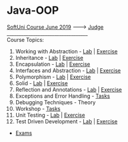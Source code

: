 # Java-OOP
[SoftUni Course June 2019](https://softuni.bg/trainings/2351/java-oop-june-2019) --->
[Judge](https://judge.softuni.bg/Contests/#!/List/ByCategory/187/Java-OOP-Exercises)<br/>
__________________________________<br/>
Course Topics: <br/>
01. Working with Abstraction - [Lab](https://github.com/iSvirchev/Java-OOP/tree/master/Courses/01.%20Working%20With%20Abstraction/Lab) | [Exercise](https://github.com/iSvirchev/Java-OOP/tree/master/Courses/01.%20Working%20With%20Abstraction/Exercise)<br/>
02. Inheritance - [Lab](https://github.com/iSvirchev/Java-OOP/tree/master/Courses/02.%20Inheritance/Lab) | [Exercise](https://github.com/iSvirchev/Java-OOP/tree/master/Courses/02.%20Inheritance/Exercise)<br/>
03. Encapsulation - [Lab](https://github.com/iSvirchev/Java-OOP/tree/master/Courses/03.%20Encapsulation/Lab) | [Exercise](https://github.com/iSvirchev/Java-OOP/tree/master/Courses/03.%20Encapsulation/Exercise)<br/>
04. Interfaces and Abstraction - [Lab](https://github.com/iSvirchev/Java-OOP/tree/master/Courses/04.%20Interfaces%20and%20Abstraction/Lab) | [Exercise](https://github.com/iSvirchev/Java-OOP/tree/master/Courses/04.%20Interfaces%20and%20Abstraction/Exercise)<br/>
05. Polymorphism - [Lab](https://github.com/iSvirchev/Java-OOP/tree/master/Courses/05.%20Polymorphism/Lab) | [Exercise](https://github.com/iSvirchev/Java-OOP/tree/master/Courses/05.%20Polymorphism/Exercise)<br/>
06. Solid - [Lab](https://github.com/iSvirchev/Java-OOP/tree/master/Courses/06.%20Solid/Lab) | [Exercise](https://github.com/iSvirchev/Java-OOP/tree/master/Courses/06.%20Solid/Exercise)<br/>
07. Reflection and Annotations - [Lab](https://github.com/iSvirchev/Java-OOP/tree/master/Courses/07.%20Reflection%20and%20Annotations/Lab) | [Exercise](https://github.com/iSvirchev/Java-OOP/tree/master/Courses/07.%20Reflection%20and%20Annotations/Exercise)<br/>
08. Exceptions and Error Handling - [Tasks](https://github.com/iSvirchev/Java-OOP/tree/master/Courses/08.%20Exceptions%20and%20Error%20Handling)<br/>
09. Debugging Techniques - Theory<br/>
10. Workshop - [Tasks]()<br/> 
11. Unit Testing - [Lab]() | [Exercise]()<br/> 
12. Test Driven Development - [Lab]() | [Exercise]()<br/>
* [Exams]()
